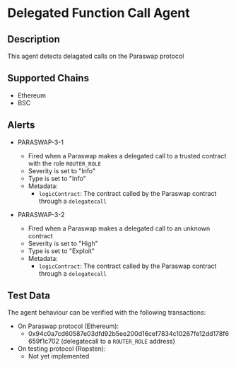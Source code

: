 # Delegated Function Call Agent

## Description

This agent detects delagated calls on the Paraswap protocol

## Supported Chains

- Ethereum
- BSC

## Alerts

- PARASWAP-3-1
  - Fired when a Paraswap makes a delegated call to a trusted contract with the role `ROUTER_ROLE`
  - Severity is set to "Info"
  - Type is set to "Info"
  - Metadata:
    - `logicContract`: The contract called by the Paraswap contract through a `delegatecall`

- PARASWAP-3-2
  - Fired when a Paraswap makes a delegated call to an unknown contract
  - Severity is set to "High"
  - Type is set to "Exploit"
  - Metadata:
    - `logicContract`: The contract called by the Paraswap contract through a `delegatecall`

## Test Data

The agent behaviour can be verified with the following transactions:
- On Paraswap protocol (Ethereum):
  - 0x94c0a7cd60587e03dfd92b5ee200d16cef7834c10267fe12dd178f6659f1c702 (delegatecall to a `ROUTER_ROLE` address)
- On testing protocol (Ropsten):
  - Not yet implemented

